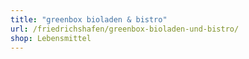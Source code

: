 ```yaml
---
title: "greenbox bioladen & bistro"
url: /friedrichshafen/greenbox-bioladen-und-bistro/
shop: Lebensmittel
---
```


